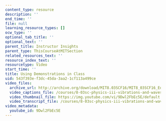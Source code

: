 ```yaml
---
content_type: resource
description: ''
end_time: ''
file: null
learning_resource_types: []
ocw_type: ''
optional_tab_title: ''
optional_text: ''
parent_title: Instructor Insights
parent_type: ThisCourseAtMITSection
related_resources_text: ''
resource_index_text: ''
resourcetype: Video
start_time: ''
title: Using Demonstrations in Class
uid: 543f393e-f3dc-45da-3aa2-1cf113a499ce
video_files:
  archive_url: http://archive.org/download/MIT8.03SCF16/MIT8_03SCF16_Educator04_Using_Demos_in_Class_300k.mp4
  video_captions_file: /courses/8-03sc-physics-iii-vibrations-and-waves-fall-2016/7298980a9d49505787492e8a9e50c710_9Dwl2FbEc5E.vtt
  video_thumbnail_file: https://img.youtube.com/vi/9Dwl2FbEc5E/default.jpg
  video_transcript_file: /courses/8-03sc-physics-iii-vibrations-and-waves-fall-2016/14ceed044a3c647ce8c6e43b5850b71f_9Dwl2FbEc5E.pdf
video_metadata:
  youtube_id: 9Dwl2FbEc5E
---
```

